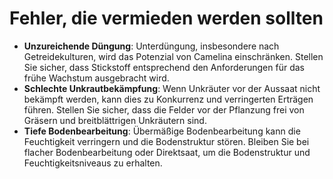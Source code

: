 # Fehler, die vermieden werden sollten

- **Unzureichende Düngung**: Unterdüngung, insbesondere nach Getreidekulturen, wird das Potenzial von Camelina einschränken. Stellen Sie sicher, dass Stickstoff entsprechend den Anforderungen für das frühe Wachstum ausgebracht wird.
- **Schlechte Unkrautbekämpfung**: Wenn Unkräuter vor der Aussaat nicht bekämpft werden, kann dies zu Konkurrenz und verringerten Erträgen führen. Stellen Sie sicher, dass die Felder vor der Pflanzung frei von Gräsern und breitblättrigen Unkräutern sind.
- **Tiefe Bodenbearbeitung**: Übermäßige Bodenbearbeitung kann die Feuchtigkeit verringern und die Bodenstruktur stören. Bleiben Sie bei flacher Bodenbearbeitung oder Direktsaat, um die Bodenstruktur und Feuchtigkeitsniveaus zu erhalten.